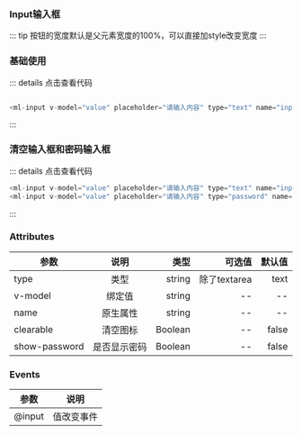 ### Input输入框


::: tip
按钮的宽度默认是父元素宽度的100%，可以直接加style改变宽度
:::

### 基础使用
<ClientOnly>
  <input-demo1></input-demo1>
</ClientOnly>



::: details 点击查看代码
```js

<ml-input v-model="value" placeholder="请输入内容" type="text" name="inp">

```
:::


### 清空输入框和密码输入框
<ClientOnly>
  <input-demo2></input-demo2>
</ClientOnly>

::: details 点击查看代码
```js
<ml-input v-model="value" placeholder="请输入内容" type="text" name="inp" clearable ></ml-input>
<ml-input v-model="value" placeholder="请输入内容" type="password" name="inp"  show-password ></ml-input>

```
:::


### Attributes
| 参数          | 说明           | 类型  |可选值  |默认值  |
| -----------   |:-------------:| -----:|-----:|-----:|
| type      | 类型 | string |除了textarea |text |
| v-model      | 绑定值 | string |-- |-- |
| name      | 原生属性 | string |-- |-- |
| clearable      | 清空图标 | Boolean |-- |false |
| show-password     | 是否显示密码 | Boolean |-- |false |


### Events
| 参数          | 说明           | 
| -----------   |:-------------:| 
| @input      |值改变事件|